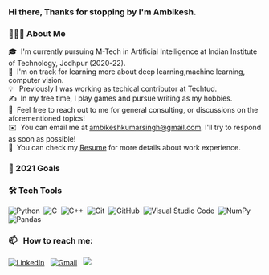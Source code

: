 <!---![BannerGIF](https://user-images.githubusercontent.com/39513876/112361914-e021f800-8cf9-11eb-9aac-a2b675065afc.gif)


### <img alt="handwavegif" src="https://user-images.githubusercontent.com/39513876/112366216-8cfe7400-8cfe-11eb-8116-7d3dbae20e97.gif" width='40' align="left"/> Hello there !
![version :25.03.2021](https://img.shields.io/badge/version-25.03.2021-informational) &nbsp;
![profile count](https://komarev.com/ghpvc/?username=AbhishekSinghDhadwal&color=red)&nbsp;
[![GitHub AbhishekSinghDhadwal](https://img.shields.io/github/followers/AbhishekSinghDhadwal?label=follow&style=social)](https://github.com/AbhishekSinghDhadwal)&nbsp;
-->
### Hi there, Thanks for stopping by I'm Ambikesh.
### 👨🏻‍💻&nbsp;About Me
🎓 &nbsp;I'm currently pursuing M-Tech in Artificial Intelligence at Indian Institute of Technology, Jodhpur (2020-22).\
🌱 &nbsp;I'm on track for learning more about deep learning,machine learning, computer vision.\
💡 &nbsp; Previously I was working as techical contributor at Techtud.\
✍️ &nbsp;In my free time, I play games and pursue writing as my hobbies.\
💬 &nbsp;Feel free to reach out to me for general consulting, or discussions on the aforementioned topics!\
✉️ &nbsp;You can email me at ambikeshkumarsingh@gmail.com. I'll try to respond as soon as possible!\
📄 &nbsp;You can check my [Resume](https://github.com/ambikeshkumarsingh/ambikeshkumarsingh.github.io/blob/main/Ambikesh_Resume.pdf) for more details about work experience.

### 🔭&nbsp;2021 Goals


### 🛠&nbsp;Tech Tools

![Python](https://img.shields.io/badge/-Python-05122A?style=flat&logo=python)&nbsp;
![C](https://img.shields.io/badge/-C-05122A?style=flat&logo=C&logoColor=A8B9CC)&nbsp;
![C++](https://img.shields.io/badge/-C++-05122A?style=flat&logo=C%2B%2B&logoColor=00599C)&nbsp;
![Git](https://img.shields.io/badge/-Git-05122A?style=flat&logo=git)&nbsp;
![GitHub](https://img.shields.io/badge/-GitHub-05122A?style=flat&logo=github)&nbsp;
![Visual Studio Code](https://img.shields.io/badge/-Visual%20Studio%20Code-05122A?style=flat&logo=visual-studio-code&logoColor=007ACC)&nbsp;
![NumPy](https://img.shields.io/badge/numpy%20-%23013243.svg?&style=flat&logo=numpy&logoColor=white)&nbsp;
![Pandas](https://img.shields.io/badge/pandas%20-%23150458.svg?&style=flat&logo=pandas&logoColor=white)&nbsp;
<!---<img alt="Atom" src="https://img.shields.io/badge/Atom-%2366595C.svg?style=for-the-badge&logo=atom&logoColor=white"/>&nbsp;-->


### 📫 &nbsp; How to reach me:


<a href="https://www.linkedin.com/in/ambikeshkumarsingh/"><img alt="LinkedIn" src="https://img.shields.io/badge/linkedin%20-%230077B5.svg?&style=flat&logo=linkedin&logoColor=white"/></a> &nbsp;
<a href="mailto:ambikeshkumarsingh@gmail.com"><img alt="Gmail" src="https://img.shields.io/badge/Gmail-D14836?style=flat&logo=gmail&logoColor=white" /></a> &nbsp;
<a href="https://instagram.com/imambikesh"><img src="https://img.shields.io/badge/-@imambikesh-E4405F?style=flat&logo=Instagram&logoColor=white"/></a> &nbsp;


<!--
**AbhishekSinghDhadwal/AbhishekSinghDhadwal** is a ✨ _special_ ✨ repository because its `README.md` (this file) appears on your GitHub profile.

Here are some ideas to get you started:

- 🔭 I’m currently working on ...
- 🌱 I’m currently learning ...
- 👯 I’m looking to collaborate on ...
- 🤔 I’m looking for help with ...
- 💬 Ask me about ...
- 📫 How to reach me: ...
- 😄 Pronouns: ...
- ⚡ Fun fact: ...
-->








